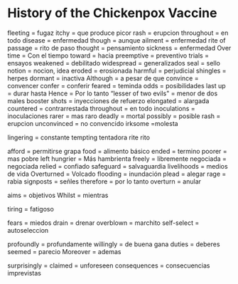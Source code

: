 # History of the Chickenpox Vaccine

fleeting = fugaz
itchy = que produce picor
rash = erupcion
throughout = en todo
disease = enfermedad
though = aunque
ailment = enfermedad
rite of passage = rito de paso
thought = pensamiento
sickness = enfermedad
Over time = Con el tiempo
toward = hacia
preemptive = preventivo
trials  = ensayos
weakened = debilitado
widespread = generalizados
seal = sello
notion = nocion, idea
eroded = erosionada
harmful = perjudicial
shingles = herpes
dormant = inactiva
Although = a pesar de que
convince = convencer
confer = conferir
feared = teminda
odds = posibilidades
last up = durar hasta
Hence = Por lo tanto
“lesser of two evils" = menor de dos males
booster shots = inyecciones de refuerzo
elongated  = alargada
countered = contrarrestada
throughout = en todo
inoculations = inoculaciones
rarer = mas raro
deadly = mortal
possibly = posible
rash = erupcion
unconvinced = no convencido
irksome =molesta

lingering = constante
tempting  tentadora
rite rito

afford = permitirse
grapa food = alimento básico
ended = termino
poorer = mas pobre
left hungrier = Más hambrienta
freely = libremente
negociada = negociada
relied = confiado
safeguard = salvaguardia
livelihoods = medios de vida
Overturned = Volcado
flooding = inundación
plead = alegar
rage = rabia
signposts = señles
therefore = por lo tanto
overturn =  anular

aims = objetivos
Whilst = mientras

tiring = fatigoso

fears = miedos
drain = drenar
overblown = marchito
self-select = autoseleccion


profoundly = profundamente
willingly = de buena gana
duties = deberes
seemed = parecio
Moreover = ademas

surprisingly = 
claimed = 
unforeseen consequences = consecuencias imprevistas
